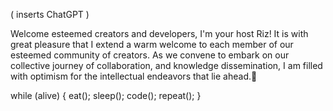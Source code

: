 ( inserts ChatGPT )

Welcome esteemed creators and developers, I'm your host Riz!
It is with great pleasure that I extend a warm welcome to each member of our esteemed community of creators. 
As we convene to embark on our collective journey of collaboration, and knowledge dissemination, I am filled with optimism for the intellectual endeavors that lie ahead.🍄

while (alive) {
  eat();
  sleep();
  code();
  repeat();
}  
